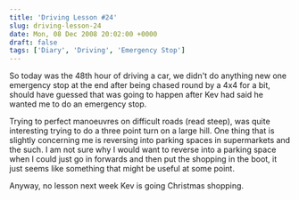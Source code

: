 ```yaml
---
title: 'Driving Lesson #24'
slug: driving-lesson-24
date: Mon, 08 Dec 2008 20:02:00 +0000
draft: false
tags: ['Diary', 'Driving', 'Emergency Stop']
---
```


So today was the 48th hour of driving a car, we didn't do anything new one emergency stop at the end after being chased round by a 4x4 for a bit, should have guessed that was going to happen after Kev had said he wanted me to do an emergency stop.

Trying to perfect manoeuvres on difficult roads (read steep), was quite interesting trying to do a three point turn on a large hill. One thing that is slightly concerning me is reversing into parking spaces in supermarkets and the such. I am not sure why I would want to reverse into a parking space when I could just go in forwards and then put the shopping in the boot, it just seems like something that might be useful at some point.

Anyway, no lesson next week Kev is going Christmas shopping.